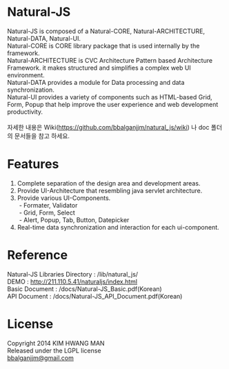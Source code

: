 Natural-JS
==========
Natural-JS is composed of a Natural-CORE, Natural-ARCHITECTURE, Natural-DATA, Natural-UI.<br/>
Natural-CORE is CORE library package that is used internally by the framework.<br/>
Natural-ARCHITECTURE is CVC Architecture Pattern based Architecture Framework. it makes structured and simplifies a complex web UI environment.<br/>
Natural-DATA provides a module for Data processing and data synchronization.<br/>
Natural-UI provides a variety of components such as HTML-based Grid, Form, Popup that help improve the user experience and web development productivity.<br/><br/>
자세한 내용은 Wiki(https://github.com/bbalganjjm/natural_js/wiki) 나 doc 폴더의 문서들을 참고 하세요.


Features
========
1. Complete separation of the design area and development areas.<br/>
2. Provide UI-Architecture that resembling java servlet architecture.<br/>
3. Provide various UI-Components.<br/>
&nbsp;- Formater, Validator<br/>
&nbsp;- Grid, Form, Select<br/>
&nbsp;- Alert, Popup, Tab, Button, Datepicker<br/>
4. Real-time data synchronization and interaction for each ui-component.<br/>

Reference
=========
Natural-JS Libraries Directory : /lib/natural_js/<br/>
DEMO : http://211.110.5.41/naturaljs/index.html<br/>
Basic Document : /docs/Natural-JS_Basic.pdf(Korean)<br/>
API Document : /docs/Natural-JS_API_Document.pdf(Korean)<br/>

License
=======
Copyright 2014 KIM HWANG MAN<br/>
Released under the LGPL license<br/>
bbalganjjm@gmail.com<br/>